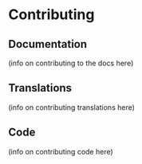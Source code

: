 Contributing
============

Documentation
-------------

(info on contributing to the docs here)


Translations
------------

(info on contributing translations here)


Code
----

(info on contributing code here)
